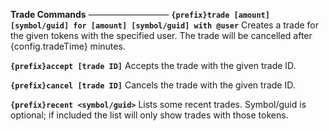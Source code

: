 **Trade Commands**
~~--------------------~~
**`{prefix}trade [amount] [symbol/guid] for [amount] [symbol/guid] with @user`** Creates a trade for the given tokens with the specified user. The trade will be cancelled after {config.tradeTime} minutes.

**`{prefix}accept [trade ID]`** Accepts the trade with the given trade ID.

**`{prefix}cancel [trade ID]`** Cancels the trade with the given trade ID.

**`{prefix}recent <symbol/guid>`** Lists some recent trades. Symbol/guid is optional; if included the list will only show trades with those tokens.
